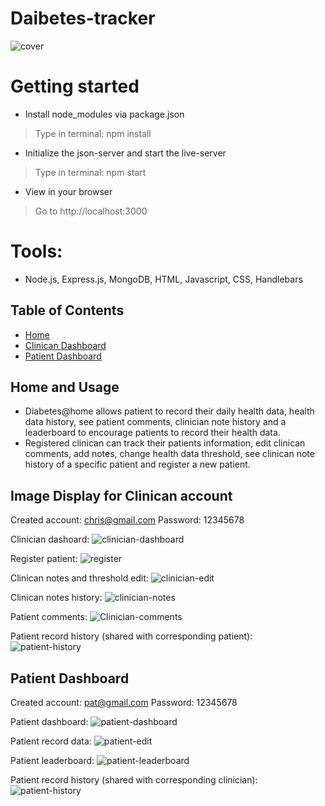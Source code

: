 # Daibetes-tracker
![cover](demo-images/cover.png)

# Getting started
- Install node_modules via package.json
> Type in terminal: npm install
- Initialize the json-server and start the live-server
> Type in terminal: npm start
- View in your browser
> Go to http://localhost:3000

# Tools:
- Node.js, Express.js, MongoDB, HTML, Javascript, CSS, Handlebars
## Table of Contents
- [Home](#section-1)
- [Clinican Dashboard](#section-2)
- [Patient Dashboard](#section-3)

## Home and Usage
- Diabetes@home allows patient to record their daily health data, health data history, see patient comments, clinician note history and a leaderboard to encourage patients to record their health data. 
- Registered clinican can track their patients information, edit clinican comments, add notes, change health data threshold, see clinican note history of a specific patient and register a new patient.

## Image Display for Clinican account
Created account: chris@gmail.com
Password: 12345678

Clinician dashoard:
![clinician-dashboard](demo-images/clinician-dashboard.png)

Register patient:
![register](demo-images/register.png)

Clinican notes and threshold edit:
![clinician-edit](demo-images/clinician-note.png)


Clinican notes history:
![clinician-notes](demo-images/note-history.png)

Patient comments:
![Clinician-comments](demo-images/clinician-comments.png)

Patient record history (shared with corresponding patient):
![patient-history](demo-images/data-history.png)


## Patient Dashboard
Created account: pat@gmail.com
Password: 12345678

Patient dashboard: 
![patient-dashboard](demo-images/patient-dashboard.png)

Patient record data:
![patient-edit](demo-images/data-record.png)

Patient leaderboard:
![patient-leaderboard](demo-images/leaderboard.png)

Patient record history (shared with corresponding clinician):
![patient-history](demo-images/data-history.png)
